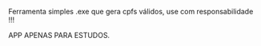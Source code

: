 Ferramenta simples .exe que gera cpfs válidos, use com responsabilidade !!!

APP APENAS PARA ESTUDOS.
